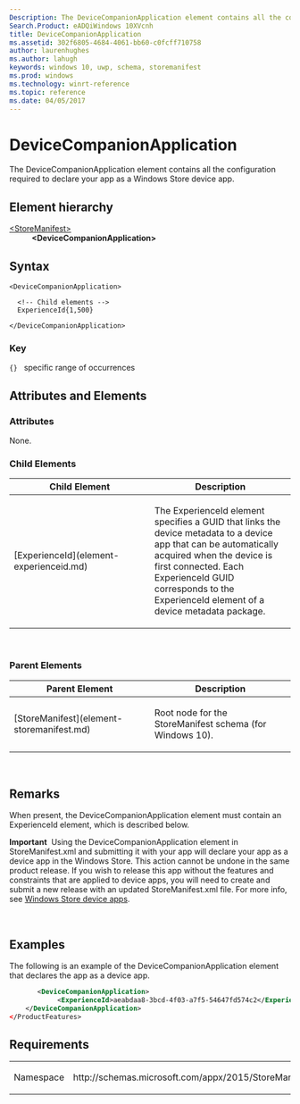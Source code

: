 ```yaml
---
Description: The DeviceCompanionApplication element contains all the configuration required to declare your app as a Windows Store device app.
Search.Product: eADQiWindows 10XVcnh
title: DeviceCompanionApplication
ms.assetid: 302f6805-4684-4061-bb60-c0fcff710758
author: laurenhughes
ms.author: lahugh
keywords: windows 10, uwp, schema, storemanifest
ms.prod: windows
ms.technology: winrt-reference
ms.topic: reference
ms.date: 04/05/2017
---
```


# DeviceCompanionApplication


The DeviceCompanionApplication element contains all the configuration required to declare your app as a Windows Store device app.

## Element hierarchy

<dl>
<dt><a href="element-storemanifest.md">&lt;StoreManifest&gt;</a></dt>
<dd><b>&lt;DeviceCompanionApplication&gt;</b></dd>
</dl>

## Syntax

``` syntax
<DeviceCompanionApplication>

  <!-- Child elements -->
  ExperienceId{1,500}

</DeviceCompanionApplication>
```

### Key

`{}`   specific range of occurrences
## Attributes and Elements


### Attributes

None.

### Child Elements

<table>
<colgroup>
<col width="50%" />
<col width="50%" />
</colgroup>
<thead>
<tr class="header">
<th>Child Element</th>
<th>Description</th>
</tr>
</thead>
<tbody>
<tr class="odd">
<td>[ExperienceId](element-experienceid.md)</td>
<td><p>The ExperienceId element specifies a GUID that links the device metadata to a device app that can be automatically acquired when the device is first connected. Each ExperienceId GUID corresponds to the ExperienceId element of a device metadata package.</p></td>
</tr>
</tbody>
</table>

 

### Parent Elements

<table>
<colgroup>
<col width="50%" />
<col width="50%" />
</colgroup>
<thead>
<tr class="header">
<th>Parent Element</th>
<th>Description</th>
</tr>
</thead>
<tbody>
<tr class="odd">
<td>[StoreManifest](element-storemanifest.md)</td>
<td><p>Root node for the StoreManifest schema (for Windows 10).</p></td>
</tr>
</tbody>
</table>

 

## Remarks

When present, the DeviceCompanionApplication element must contain an ExperienceId element, which is described below.

**Important**  Using the DeviceCompanionApplication element in StoreManifest.xml and submitting it with your app will declare your app as a device app in the Windows Store. This action cannot be undone in the same product release. If you wish to release this app without the features and constraints that are applied to device apps, you will need to create and submit a new release with an updated StoreManifest.xml file. For more info, see [Windows Store device apps](http://go.microsoft.com/fwlink/?LinkID=301381).

 

## Examples

The following is an example of the DeviceCompanionApplication element that declares the app as a device app.

```XML
       <DeviceCompanionApplication>
            <ExperienceId>aeabdaa8-3bcd-4f03-a7f5-54647fd574c2</ExperienceId>
    </DeviceCompanionApplication>   
</ProductFeatures>
```

## Requirements

<table>
<colgroup>
<col width="50%" />
<col width="50%" />
</colgroup>
<tbody>
<tr class="odd">
<td><p>Namespace</p></td>
<td><p>http://schemas.microsoft.com/appx/2015/StoreManifest</p></td>
</tr>
</tbody>
</table>

 

 



